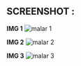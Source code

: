 ## SCREENSHOT :

**IMG 1**
![malar 1](https://github.com/user-attachments/assets/fc84b6ca-efbb-4da6-8fb1-9855a37dafb9) 

**IMG 2**
![malar 2](https://github.com/user-attachments/assets/c13789c6-b59d-4a5e-98d8-b02699897d20) 

**IMG 3**
![malar 3](https://github.com/user-attachments/assets/e65bd565-2715-44d1-a684-1ce44cd90590)
